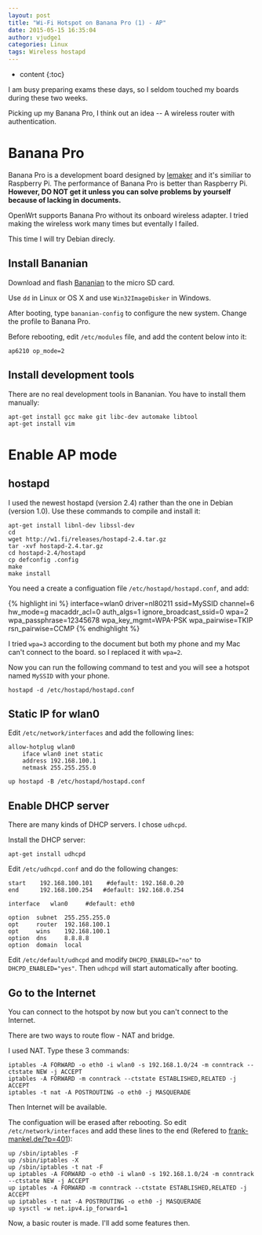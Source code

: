 ```yaml
---
layout: post
title: "Wi-Fi Hotspot on Banana Pro (1) - AP"
date: 2015-05-15 16:35:04
author: vjudge1
categories: Linux
tags: Wireless hostapd
---
```


* content
{:toc}

I am busy preparing exams these days, so I seldom touched my boards during these two weeks.

Picking up my Banana Pro, I think out an idea -- A wireless router with authentication.





# Banana Pro

Banana Pro is a development board designed by [lemaker](http://www.lemaker.org) and it's similiar to Raspberry Pi. The performance of Banana Pro is better than Raspberry Pi. **However, DO NOT get it unless you can solve problems by yourself because of lacking in documents.**

OpenWrt supports Banana Pro without its onboard wireless adapter. I tried making the wireless work many times but eventally I failed.

This time I will try Debian direcly.

## Install Bananian

Download and flash [Bananian](http://www.bananian.org) to the micro SD card.

Use `dd` in Linux or OS X and use `Win32ImageDisker` in Windows.

After booting, type `bananian-config` to configure the new system. Change the profile to Banana Pro.

Before rebooting, edit `/etc/modules` file, and add the content below into it:

    ap6210 op_mode=2

## Install development tools

There are no real development tools in Bananian. You have to install them manually:

    apt-get install gcc make git libc-dev automake libtool
    apt-get install vim

# Enable AP mode

## hostapd

I used the newest hostapd (version 2.4) rather than the one in Debian (version 1.0). Use these commands to compile and install it:

    apt-get install libnl-dev libssl-dev
    cd
    wget http://w1.fi/releases/hostapd-2.4.tar.gz
    tar -xvf hostapd-2.4.tar.gz
    cd hostapd-2.4/hostapd
    cp defconfig .config
    make
    make install

You need a create a configuation file `/etc/hostapd/hostapd.conf`, and add:

{% highlight ini %}
interface=wlan0
driver=nl80211
ssid=MySSID
channel=6
hw_mode=g
macaddr_acl=0
auth_algs=1
ignore_broadcast_ssid=0
wpa=2
wpa_passphrase=12345678
wpa_key_mgmt=WPA-PSK
wpa_pairwise=TKIP
rsn_pairwise=CCMP
{% endhighlight %}

I tried `wpa=3` according to the document but both my phone and my Mac can't connect to the board. so I replaced it with `wpa=2`.

Now you can run the following command to test and you will see a hotspot named `MySSID` with your phone.

    hostapd -d /etc/hostapd/hostapd.conf

## Static IP for wlan0
Edit `/etc/network/interfaces` and add the following lines:

    allow-hotplug wlan0
        iface wlan0 inet static
        address 192.168.100.1
        netmask 255.255.255.0

    up hostapd -B /etc/hostapd/hostapd.conf

## Enable DHCP server
There are many kinds of DHCP servers. I chose `udhcpd`.

Install the DHCP server:

    apt-get install udhcpd

Edit `/etc/udhcpd.conf` and do the following changes:

    start    192.168.100.101    #default: 192.168.0.20
    end      192.168.100.254   #default: 192.168.0.254

    interface   wlan0     #default: eth0

    option  subnet  255.255.255.0
    opt     router  192.168.100.1
    opt     wins    192.168.100.1
    option  dns     8.8.8.8
    option  domain  local

Edit `/etc/default/udhcpd` and modify `DHCPD_ENABLED="no"` to `DHCPD_ENABLED="yes"`. Then `udhcpd` will start automatically after booting.

## Go to the Internet
You can connect to the hotspot by now but you can't connect to the Internet.

There are two ways to route flow - NAT and bridge.

I used NAT. Type these 3 commands:

    iptables -A FORWARD -o eth0 -i wlan0 -s 192.168.1.0/24 -m conntrack --ctstate NEW -j ACCEPT
    iptables -A FORWARD -m conntrack --ctstate ESTABLISHED,RELATED -j ACCEPT
    iptables -t nat -A POSTROUTING -o eth0 -j MASQUERADE

Then Internet will be available.

The configuation will be erased after rebooting. So edit `/etc/network/interfaces` and add these lines to the end (Refered to [frank-mankel.de/?p=401](http://frank-mankel.de/?p=401)):

    up /sbin/iptables -F
    up /sbin/iptables -X
    up /sbin/iptables -t nat -F
    up iptables -A FORWARD -o eth0 -i wlan0 -s 192.168.1.0/24 -m conntrack --ctstate NEW -j ACCEPT
    up iptables -A FORWARD -m conntrack --ctstate ESTABLISHED,RELATED -j ACCEPT
    up iptables -t nat -A POSTROUTING -o eth0 -j MASQUERADE
    up sysctl -w net.ipv4.ip_forward=1


Now, a basic router is made. I'll add some features then.

